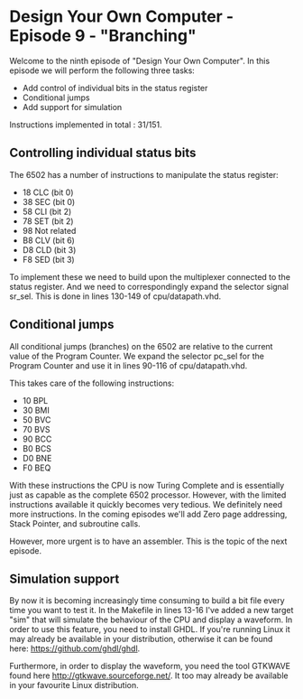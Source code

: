 # Design Your Own Computer - Episode 9 - "Branching"

Welcome to the ninth episode of "Design Your Own Computer". In this episode
we will perform the following three tasks:
* Add control of individual bits in the status register
* Conditional jumps
* Add support for simulation

Instructions implemented in total : 31/151.

## Controlling individual status bits
The 6502 has a number of instructions to manipulate the
status register:
* 18 CLC    (bit 0)
* 38 SEC    (bit 0)
* 58 CLI    (bit 2)
* 78 SET    (bit 2)
* 98    Not related
* B8 CLV    (bit 6)
* D8 CLD    (bit 3)
* F8 SED    (bit 3)

To implement these we need to build upon the multiplexer connected to
the status register. And we need to correspondingly expand the selector signal
sr\_sel. This is done in lines 130-149 of cpu/datapath.vhd.

## Conditional jumps
All conditional jumps (branches) on the 6502 are relative to the current
value of the Program Counter. We expand the selector pc\_sel for the Program
Counter and use it in lines 90-116 of cpu/datapath.vhd.

This takes care of the following instructions:
* 10 BPL
* 30 BMI
* 50 BVC
* 70 BVS
* 90 BCC
* B0 BCS
* D0 BNE
* F0 BEQ
 
With these instructions the CPU is now Turing Complete and is essentially
just as capable as the complete 6502 processor. However, with the limited
instructions available it quickly becomes very tedious. We definitely need
more instructions. In the coming episodes we'll add Zero page addressing,
Stack Pointer, and subroutine calls.

However, more urgent is to have an assembler. This is the topic of the next
episode.

## Simulation support
By now it is becoming increasingly time consuming to build a bit file every
time you want to test it. In the Makefile in lines 13-16 I've added a new
target "sim" that will simulate the behaviour of the CPU and display a waveform.
In order to use this feature, you need to install GHDL. If you're running Linux
it may already be available in your distribution, otherwise it can be found
here: <https://github.com/ghdl/ghdl>.

Furthermore, in order to display the waveform, you need the tool GTKWAVE found
here <http://gtkwave.sourceforge.net/>. It too may already be available in your
favourite Linux distribution.

